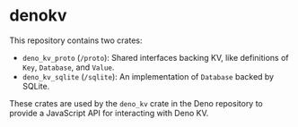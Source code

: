 # denokv

This repository contains two crates:

- `deno_kv_proto` (`/proto`): Shared interfaces backing KV, like definitions of
  `Key`, `Database`, and `Value`.
- `deno_kv_sqlite` (`/sqlite`): An implementation of `Database` backed by
  SQLite.

These crates are used by the `deno_kv` crate in the Deno repository to provide a
JavaScript API for interacting with Deno KV.
